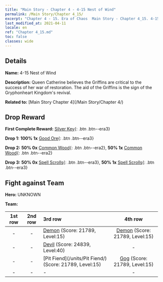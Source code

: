 ```yaml
---
title: "Main Story - Chapter 4 - 4-15 Nest of Wind"
permalink: /Main Story/Chapter 4_15/
excerpt: "Chapter 4 - 15. Era of Chaos  Main Story - Chapter 4_15. 4-15 Nest of Wind"
last_modified_at: 2021-04-11
locale: en
ref: "Chapter 4_15.md"
toc: false
classes: wide
---
```


## Details

 **Name:** 4-15 Nest of Wind

 **Description:** Queen Catherine believes the Griffins are critical to the success of her war of restoration. The aid of the Griffins is the sign of the Gryphonheart Kingdom's revival.

 **Related to:** [Main Story Chapter 4](/Main Story/Chapter 4/)

## Drop Reward

 **First Complete Reward:** [Silver Key](/Items/con_693/){: .btn .btn--era3}

 **Drop 1:** **100% 1x** [Good Ore](/Items/mat_12/){: .btn .btn--era3}

 **Drop 2:** **50% 0x** [Common Wood](/Items/mat_7/){: .btn .btn--era2}, **50% 1x** [Common Wood](/Items/mat_7/){: .btn .btn--era2}

 **Drop 3:** **50% 0x** [Spell Scrolls](/Items/con_694/){: .btn .btn--era3}, **50% 1x** [Spell Scrolls](/Items/con_694/){: .btn .btn--era3}


## Fight against Team
 **Hero:** UNKNOWN

 **Team:**


  | 1st row | 2nd row | 3rd row | 4th row |
  |:----:|:----:|:----|:----:|
  | - | - | [Demon](/units/Demon/) (Score: 21789, Level:15)  | [Demon](/units/Demon/) (Score: 21789, Level:15)  |
  | - | - | [Devil](/units/Devil/) (Score: 24839, Level:40)  | - |
  | - | - | [Pit Fiend](/units/Pit Fiend/) (Score: 21789, Level:15)  | [Gog](/units/Gog/) (Score: 21789, Level:15)  |
  | - | - | - | - |


